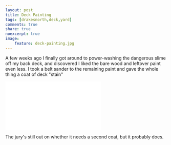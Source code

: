 ```yaml
---
layout: post
title: Deck Painting
tags: [drakesnorth,deck,yard]
comments: true
share: true
noexcerpt: true
image: 
    feature: deck-painting.jpg
---
```

A few weeks ago I finally got around to power-washing the dangerous slime off my back deck, and discovered I liked the bare wood and leftover paint even less. I took a belt sander to the remaining paint and gave the whole thing a coat of deck "stain"


<iframe src="//www.youtube.com/embed/9S9mpASLO7o" frameborder="0"> </iframe>

The jury's still out on whether it needs a second coat, but it probably does.